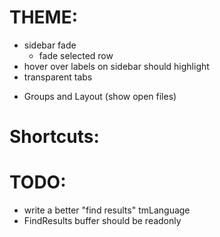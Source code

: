 # THEME:
* sidebar fade
  * fade selected row
* hover over labels on sidebar should highlight
* transparent tabs

- Groups and Layout (show open files)
# Shortcuts:

# TODO:
* write a better "find results" tmLanguage
* FindResults buffer should be readonly